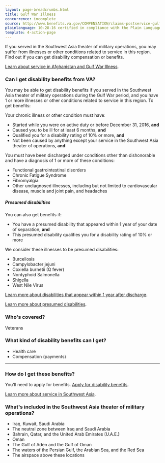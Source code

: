 ```yaml
---
layout: page-breadcrumbs.html
title: Gulf War Illness
concurrence: incomplete
source: http://www.benefits.va.gov/COMPENSATION/claims-postservice-gulfwar.asp
plainlanguage: 10-28-16 certified in compliance with the Plain Language Act
template: 4-action-page
---
```


<div class="va-introtext">

If you served in the Southwest Asia theater of military operations, you may suffer from illnesses or other conditions related to service in this region. Find out if you can get disability compensation or benefits.

[Learn about service in Afghanistan and Gulf War Illness](/disability-benefits/conditions/exposure-to-hazardous-materials/gulf-war-illness-from-service-in-afghanistan).  

</div>

<div class="feature" markdown="1">

### Can I get disability benefits from VA?

You may be able to get disability benefits if you served in the Southwest Asia theater of military operations during the Gulf War period, and you have 1 or more illnesses or other conditions related to service in this region. To get benefits: 

Your chronic illness or other condition must have:
-	Started while you were on active duty or before December 31, 2016, **and**
-	Caused you to be ill for at least 6 months, **and**
-	Qualified you for a disability rating of 10% or more, **and**
-	Not been caused by anything except your service in the Southwest Asia theater of operations, **and** 

You must have been discharged under conditions other than dishonorable and have a diagnosis of 1 or more of these conditions: 
- Functional gastrointestinal disorders
- Chronic Fatigue Syndrome
- Fibromyalgia
- Other undiagnosed illnesses, including but not limited to cardiovascular disease, muscle and joint pain, and headaches

##### Presumed disabilities
You can also get benefits if: 
- You have a presumed disability that appeared within 1 year of your date of separation, **and** 
- This presumed disability qualifies you for a disability rating of 10% or more

We consider these illnesses to be presumed disabilities: 
- Burcellosis
- Campylobacter jejuni
- Coxiella burnetii (Q fever)
- Nontyphoid Salmonella
- Shigella
- West Nile Virus

[Learn more about disabilities that appear within 1 year after discharge](/disability-benefits/apply-for-benefits/one-year/).

[Learn more about presumed disabilities](/disability-benefits/claims-process/presumed-disability/).
<br>

### Who's covered?

Veterans
</div>


### What kind of disability benefits can I get?

- Health care
- Compensation (payments)

-----

### How do I get these benefits?

You’ll need to apply for benefits. [Apply for disability benefits](/disability-benefits/apply-for-benefits/).

[Learn more about service in Southwest Asia](http://www.publichealth.va.gov/exposures/gulfwar/military-service.asp).

### What's included in the Southwest Asia theater of military operations?
- Iraq, Kuwait, Saudi Arabia
- The neutral zone between Iraq and Saudi Arabia
- Bahrain, Qatar, and the United Arab Emirates (U.A.E.)
- Oman
- The Gulf of Aden and the Gulf of Oman
- The waters of the Persian Gulf, the Arabian Sea, and the Red Sea
- The airspace above these locations
